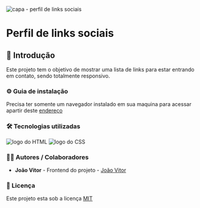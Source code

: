 ![capa - perfil de links sociais](https://github.com/JoaoVitor2004/perfil-de-links/assets/143558833/d9b140c1-a446-4771-b428-4f362eccf81f)

# Perfil de links sociais

## 🎯 Introdução

Este projeto tem o objetivo de mostrar uma lista de links para estar entrando em contato, sendo totalmente responsivo.

### ⚙ Guia de instalação

Precisa ter somente um navegador instalado em sua maquina para acessar apartir deste <a href="https://JoaoVitor2004.github.io/perfil-de-links">endereço</a>

### 🛠 Tecnologias utilizadas

<div>
  <img src="https://img.shields.io/badge/HTML5-E34F26?style=for-the-badge&logo=html5&logoColor=white" alt="logo do HTML">
  <img src="https://img.shields.io/badge/CSS3-1572B6?style=for-the-badge&logo=css3&logoColor=white" alt="logo do CSS">
</div>

### 👨‍💻 Autores / Colaboradores

- **João Vitor** - Frontend do projeto - [João Vitor]()

### 📃 Licença

Este projeto esta sob a licença [MIT](https://www.linkedin.com/in/jo%C3%A3o-vitor-souzaa/)
